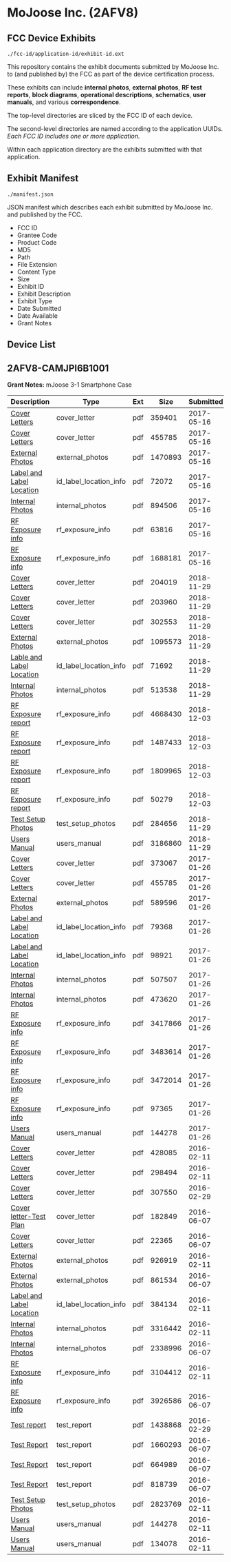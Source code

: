 # MoJoose Inc. (2AFV8)
## FCC Device Exhibits

```
./fcc-id/application-id/exhibit-id.ext
```

This repository contains the exhibit documents submitted by MoJoose Inc. to (and published by) the FCC as part of the device certification process.

These exhibits can include **internal photos**, **external photos**, **RF test reports**, **block diagrams**, **operational descriptions**, **schematics**, **user manuals**, and various **correspondence**.

The top-level directories are sliced by the FCC ID of each device.

The second-level directories are named according to the application UUIDs. *Each FCC ID includes one or more application.*

Within each application directory are the exhibits submitted with that application. 

## Exhibit Manifest

```
./manifest.json
```

JSON manifest which describes each exhibit submitted by MoJoose Inc. and published by the FCC.

- FCC ID
- Grantee Code
- Product Code
- MD5
- Path
- File Extension
- Content Type
- Size
- Exhibit ID
- Exhibit Description
- Exhibit Type
- Date Submitted
- Date Available
- Grant Notes

## Device List
## 2AFV8-CAMJPI6B1001
**Grant Notes:** mJoose 3-1 Smartphone Case

| Description | Type | Ext | Size | Submitted | Available |
| ----------- | ---- | --- | ---- | --------- | --------- |
| [Cover Letters](2AFV8-CAMJPI6B1001/7ab58b7ec56370efac223aece568d29d/3392689.pdf) | cover_letter | pdf | 359401 | 2017-05-16 | 2017-05-25 |
| [Cover Letters](2AFV8-CAMJPI6B1001/7ab58b7ec56370efac223aece568d29d/3271012.pdf) | cover_letter | pdf | 455785 | 2017-05-16 | 2017-05-25 |
| [External Photos](2AFV8-CAMJPI6B1001/7ab58b7ec56370efac223aece568d29d/3392691.pdf) | external_photos | pdf | 1470893 | 2017-05-16 | 2017-05-25 |
| [Label and Label Location](2AFV8-CAMJPI6B1001/7ab58b7ec56370efac223aece568d29d/3392693.pdf) | id_label_location_info | pdf | 72072 | 2017-05-16 | 2017-05-25 |
| [Internal Photos](2AFV8-CAMJPI6B1001/7ab58b7ec56370efac223aece568d29d/3392692.pdf) | internal_photos | pdf | 894506 | 2017-05-16 | 2017-05-25 |
| [RF Exposure info](2AFV8-CAMJPI6B1001/7ab58b7ec56370efac223aece568d29d/3392698.pdf) | rf_exposure_info | pdf | 63816 | 2017-05-16 | 2017-05-25 |
| [RF Exposure info](2AFV8-CAMJPI6B1001/7ab58b7ec56370efac223aece568d29d/3392699.pdf) | rf_exposure_info | pdf | 1688181 | 2017-05-16 | 2017-05-25 |
| [Cover Letters](2AFV8-CAMJPI6B1001/eea8a4685cf3e9fb4cf7ad836185dcd7/4089446.pdf) | cover_letter | pdf | 204019 | 2018-11-29 | 2018-12-20 |
| [Cover Letters](2AFV8-CAMJPI6B1001/eea8a4685cf3e9fb4cf7ad836185dcd7/4089447.pdf) | cover_letter | pdf | 203960 | 2018-11-29 | 2018-12-20 |
| [Cover Letters](2AFV8-CAMJPI6B1001/eea8a4685cf3e9fb4cf7ad836185dcd7/4089448.pdf) | cover_letter | pdf | 302553 | 2018-11-29 | 2018-12-20 |
| [External Photos](2AFV8-CAMJPI6B1001/eea8a4685cf3e9fb4cf7ad836185dcd7/4089449.pdf) | external_photos | pdf | 1095573 | 2018-11-29 | 2018-12-20 |
| [Lable and Label Location](2AFV8-CAMJPI6B1001/eea8a4685cf3e9fb4cf7ad836185dcd7/4089451.pdf) | id_label_location_info | pdf | 71692 | 2018-11-29 | 2018-12-20 |
| [Internal Photos](2AFV8-CAMJPI6B1001/eea8a4685cf3e9fb4cf7ad836185dcd7/4089450.pdf) | internal_photos | pdf | 513538 | 2018-11-29 | 2018-12-20 |
| [RF Exposure report](2AFV8-CAMJPI6B1001/eea8a4685cf3e9fb4cf7ad836185dcd7/4092342.pdf) | rf_exposure_info | pdf | 4668430 | 2018-12-03 | 2018-12-20 |
| [RF Exposure report](2AFV8-CAMJPI6B1001/eea8a4685cf3e9fb4cf7ad836185dcd7/4092343.pdf) | rf_exposure_info | pdf | 1487433 | 2018-12-03 | 2018-12-20 |
| [RF Exposure report](2AFV8-CAMJPI6B1001/eea8a4685cf3e9fb4cf7ad836185dcd7/4092344.pdf) | rf_exposure_info | pdf | 1809965 | 2018-12-03 | 2018-12-20 |
| [RF Exposure report](2AFV8-CAMJPI6B1001/eea8a4685cf3e9fb4cf7ad836185dcd7/4092345.pdf) | rf_exposure_info | pdf | 50279 | 2018-12-03 | 2018-12-20 |
| [Test Setup Photos](2AFV8-CAMJPI6B1001/eea8a4685cf3e9fb4cf7ad836185dcd7/4089468.pdf) | test_setup_photos | pdf | 284656 | 2018-11-29 | 2018-12-20 |
| [Users Manual](2AFV8-CAMJPI6B1001/eea8a4685cf3e9fb4cf7ad836185dcd7/4089469.pdf) | users_manual | pdf | 3186860 | 2018-11-29 | 2018-12-20 |
| [Cover Letters](2AFV8-CAMJPI6B1001/5393134322f8decf88204a5a7f8920f5/3271011.pdf) | cover_letter | pdf | 373067 | 2017-01-26 | 2017-01-26 |
| [Cover Letters](2AFV8-CAMJPI6B1001/5393134322f8decf88204a5a7f8920f5/3271012.pdf) | cover_letter | pdf | 455785 | 2017-01-26 | 2017-01-26 |
| [External Photos](2AFV8-CAMJPI6B1001/5393134322f8decf88204a5a7f8920f5/3271013.pdf) | external_photos | pdf | 589596 | 2017-01-26 | 2017-01-26 |
| [Label and Label Location](2AFV8-CAMJPI6B1001/5393134322f8decf88204a5a7f8920f5/3271016.pdf) | id_label_location_info | pdf | 79368 | 2017-01-26 | 2017-01-26 |
| [Label and Label Location](2AFV8-CAMJPI6B1001/5393134322f8decf88204a5a7f8920f5/3271017.pdf) | id_label_location_info | pdf | 98921 | 2017-01-26 | 2017-01-26 |
| [Internal  Photos](2AFV8-CAMJPI6B1001/5393134322f8decf88204a5a7f8920f5/3271014.pdf) | internal_photos | pdf | 507507 | 2017-01-26 | 2017-01-26 |
| [Internal  Photos](2AFV8-CAMJPI6B1001/5393134322f8decf88204a5a7f8920f5/3271015.pdf) | internal_photos | pdf | 473620 | 2017-01-26 | 2017-01-26 |
| [RF Exposure info](2AFV8-CAMJPI6B1001/5393134322f8decf88204a5a7f8920f5/3271022.pdf) | rf_exposure_info | pdf | 3417866 | 2017-01-26 | 2017-01-26 |
| [RF Exposure info](2AFV8-CAMJPI6B1001/5393134322f8decf88204a5a7f8920f5/3271023.pdf) | rf_exposure_info | pdf | 3483614 | 2017-01-26 | 2017-01-26 |
| [RF Exposure info](2AFV8-CAMJPI6B1001/5393134322f8decf88204a5a7f8920f5/3271024.pdf) | rf_exposure_info | pdf | 3472014 | 2017-01-26 | 2017-01-26 |
| [RF Exposure info](2AFV8-CAMJPI6B1001/5393134322f8decf88204a5a7f8920f5/3271025.pdf) | rf_exposure_info | pdf | 97365 | 2017-01-26 | 2017-01-26 |
| [Users Manual](2AFV8-CAMJPI6B1001/5393134322f8decf88204a5a7f8920f5/2901270.pdf) | users_manual | pdf | 144278 | 2017-01-26 | 2017-01-26 |
| [Cover Letters](2AFV8-CAMJPI6B1001/bd528b35667e330a2c636b55328e424c/2901256.pdf) | cover_letter | pdf | 428085 | 2016-02-11 | 2016-07-08 |
| [Cover Letters](2AFV8-CAMJPI6B1001/bd528b35667e330a2c636b55328e424c/2901257.pdf) | cover_letter | pdf | 298494 | 2016-02-11 | 2016-07-08 |
| [Cover Letters](2AFV8-CAMJPI6B1001/bd528b35667e330a2c636b55328e424c/2915276.pdf) | cover_letter | pdf | 307550 | 2016-02-29 | 2016-07-08 |
| [Cover letter-Test  Plan](2AFV8-CAMJPI6B1001/bd528b35667e330a2c636b55328e424c/3020026.pdf) | cover_letter | pdf | 182849 | 2016-06-07 | 2016-07-08 |
| [Cover Letters](2AFV8-CAMJPI6B1001/bd528b35667e330a2c636b55328e424c/3020291.pdf) | cover_letter | pdf | 22365 | 2016-06-07 | 2016-07-08 |
| [External Photos](2AFV8-CAMJPI6B1001/bd528b35667e330a2c636b55328e424c/2901258.pdf) | external_photos | pdf | 926919 | 2016-02-11 | 2016-07-08 |
| [External Photos](2AFV8-CAMJPI6B1001/bd528b35667e330a2c636b55328e424c/3020288.pdf) | external_photos | pdf | 861534 | 2016-06-07 | 2016-07-08 |
| [Label and Label Location](2AFV8-CAMJPI6B1001/bd528b35667e330a2c636b55328e424c/2901260.pdf) | id_label_location_info | pdf | 384134 | 2016-02-11 | 2016-07-08 |
| [Internal Photos](2AFV8-CAMJPI6B1001/bd528b35667e330a2c636b55328e424c/2901259.pdf) | internal_photos | pdf | 3316442 | 2016-02-11 | 2016-07-08 |
| [Internal Photos](2AFV8-CAMJPI6B1001/bd528b35667e330a2c636b55328e424c/3020289.pdf) | internal_photos | pdf | 2338996 | 2016-06-07 | 2016-07-08 |
| [RF Exposure info](2AFV8-CAMJPI6B1001/bd528b35667e330a2c636b55328e424c/2901266.pdf) | rf_exposure_info | pdf | 3104412 | 2016-02-11 | 2016-07-08 |
| [RF Exposure info](2AFV8-CAMJPI6B1001/bd528b35667e330a2c636b55328e424c/3020306.pdf) | rf_exposure_info | pdf | 3926586 | 2016-06-07 | 2016-07-08 |
| [Test report](2AFV8-CAMJPI6B1001/bd528b35667e330a2c636b55328e424c/2915277.pdf) | test_report | pdf | 1438868 | 2016-02-29 | 2016-07-08 |
| [Test Report](2AFV8-CAMJPI6B1001/bd528b35667e330a2c636b55328e424c/3020293.pdf) | test_report | pdf | 1660293 | 2016-06-07 | 2016-07-08 |
| [Test Report](2AFV8-CAMJPI6B1001/bd528b35667e330a2c636b55328e424c/3020300.pdf) | test_report | pdf | 664989 | 2016-06-07 | 2016-07-08 |
| [Test Report](2AFV8-CAMJPI6B1001/bd528b35667e330a2c636b55328e424c/3020301.pdf) | test_report | pdf | 818739 | 2016-06-07 | 2016-07-08 |
| [Test Setup Photos](2AFV8-CAMJPI6B1001/bd528b35667e330a2c636b55328e424c/2901269.pdf) | test_setup_photos | pdf | 2823769 | 2016-02-11 | 2016-07-08 |
| [Users Manual](2AFV8-CAMJPI6B1001/bd528b35667e330a2c636b55328e424c/2901270.pdf) | users_manual | pdf | 144278 | 2016-02-11 | 2016-07-08 |
| [Users Manual](2AFV8-CAMJPI6B1001/bd528b35667e330a2c636b55328e424c/2901271.pdf) | users_manual | pdf | 134078 | 2016-02-11 | 2016-07-08 |
